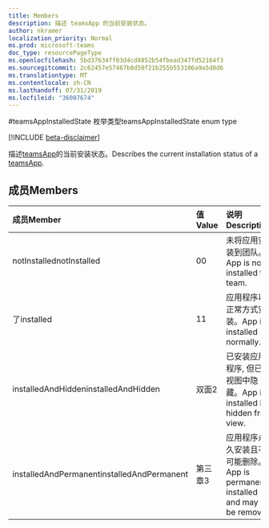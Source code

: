 ```yaml
---
title: Members
description: 描述 teamsApp 的当前安装状态。
author: nkramer
localization_priority: Normal
ms.prod: microsoft-teams
doc_type: resourcePageType
ms.openlocfilehash: 5bd37634ff03d4cd8852b54fbead347fd52164f3
ms.sourcegitcommit: 2c62457e57467b8d50f21b255b553106a9a5d8d6
ms.translationtype: MT
ms.contentlocale: zh-CN
ms.lasthandoff: 07/31/2019
ms.locfileid: "36007674"
---
```

#<a name="teamsappinstalledstate-enum-type"></a><span data-ttu-id="17c5c-103">teamsAppInstalledState 枚举类型</span><span class="sxs-lookup"><span data-stu-id="17c5c-103">teamsAppInstalledState enum type</span></span>

[!INCLUDE [beta-disclaimer](../../includes/beta-disclaimer.md)]

<span data-ttu-id="17c5c-104">描述[teamsApp](teamsapp.md)的当前安装状态。</span><span class="sxs-lookup"><span data-stu-id="17c5c-104">Describes the current installation status of a [teamsApp](teamsapp.md).</span></span>

## <a name="members"></a><span data-ttu-id="17c5c-105">成员</span><span class="sxs-lookup"><span data-stu-id="17c5c-105">Members</span></span>

| <span data-ttu-id="17c5c-106">成员</span><span class="sxs-lookup"><span data-stu-id="17c5c-106">Member</span></span> | <span data-ttu-id="17c5c-107">值</span><span class="sxs-lookup"><span data-stu-id="17c5c-107">Value</span></span>| <span data-ttu-id="17c5c-108">说明</span><span class="sxs-lookup"><span data-stu-id="17c5c-108">Description</span></span> |
|:---------------|:--------|:----------|
|<span data-ttu-id="17c5c-109">notInstalled</span><span class="sxs-lookup"><span data-stu-id="17c5c-109">notInstalled</span></span>|<span data-ttu-id="17c5c-110">0</span><span class="sxs-lookup"><span data-stu-id="17c5c-110">0</span></span>|<span data-ttu-id="17c5c-111">未将应用安装到团队。</span><span class="sxs-lookup"><span data-stu-id="17c5c-111">App is not installed to team.</span></span>|
|<span data-ttu-id="17c5c-112">了</span><span class="sxs-lookup"><span data-stu-id="17c5c-112">installed</span></span>|<span data-ttu-id="17c5c-113">1</span><span class="sxs-lookup"><span data-stu-id="17c5c-113">1</span></span>|<span data-ttu-id="17c5c-114">应用程序以正常方式安装。</span><span class="sxs-lookup"><span data-stu-id="17c5c-114">App is installed normally.</span></span>|
|<span data-ttu-id="17c5c-115">installedAndHidden</span><span class="sxs-lookup"><span data-stu-id="17c5c-115">installedAndHidden</span></span>|<span data-ttu-id="17c5c-116">双面</span><span class="sxs-lookup"><span data-stu-id="17c5c-116">2</span></span>|<span data-ttu-id="17c5c-117">已安装应用程序, 但已在视图中隐藏。</span><span class="sxs-lookup"><span data-stu-id="17c5c-117">App is installed but hidden from view.</span></span>|
|<span data-ttu-id="17c5c-118">installedAndPermanent</span><span class="sxs-lookup"><span data-stu-id="17c5c-118">installedAndPermanent</span></span>|<span data-ttu-id="17c5c-119">第三章</span><span class="sxs-lookup"><span data-stu-id="17c5c-119">3</span></span>|<span data-ttu-id="17c5c-120">应用程序永久安装且不可能删除。</span><span class="sxs-lookup"><span data-stu-id="17c5c-120">App is permanently installed and may not be removed.</span></span>|
